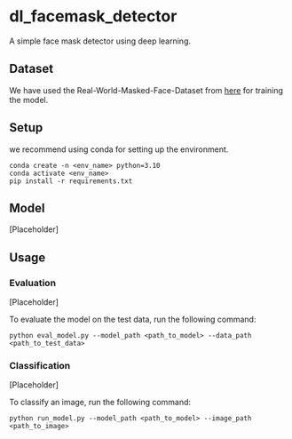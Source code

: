 # dl_facemask_detector

A simple face mask detector using deep learning.

## Dataset
We have used the Real-World-Masked-Face-Dataset
 from [here](https://github.com/X-zhangyang/Real-World-Masked-Face-Dataset) for training the model.

## Setup
we recommend using conda for setting up the environment. 

```shell
conda create -n <env_name> python=3.10
conda activate <env_name>
pip install -r requirements.txt
```

## Model
[Placeholder]


## Usage
### Evaluation
[Placeholder]

To evaluate the model on the test data, run the following command:

```shell 
python eval_model.py --model_path <path_to_model> --data_path <path_to_test_data>
```

### Classification
[Placeholder]

To classify an image, run the following command:

```shell 
python run_model.py --model_path <path_to_model> --image_path <path_to_image>
```



